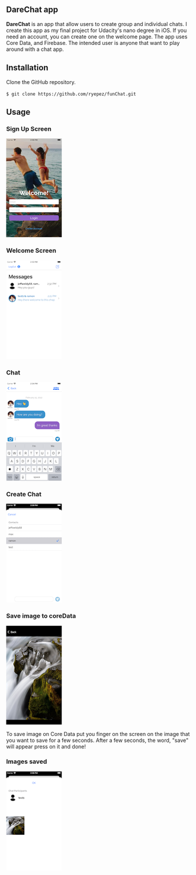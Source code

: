 ## DareChat app

**DareChat** is an app that allow users to create group and individual chats. I create this app as my final project for Udacity's nano degree in iOS. If you need an account, you can create one on the welcome page. The app uses Core Data, and Firebase. The intended user is anyone that want to play around with a chat app. 

## Installation 

Clone the GitHub repository. 

`$ git clone https://github.com/ryepez/funChat.git`


## Usage 

### Sign Up Screen  
![Screenshot](signUp.png)       

### Welcome Screen      
![Screenshot](welcome.png)
              
### Chat
![Screenshot](chat.png)

### Create Chat 
![Screenshot](createChat.png)

### Save image to coreData 
![Screenshot](saveImage.png)

To save image on Core Data put you finger on the screen on the image that you
want to save for a few seconds. After a few seconds, the word, "save" will appear
press on it and done! 

### Images saved 
![Screenshot](image.png)


